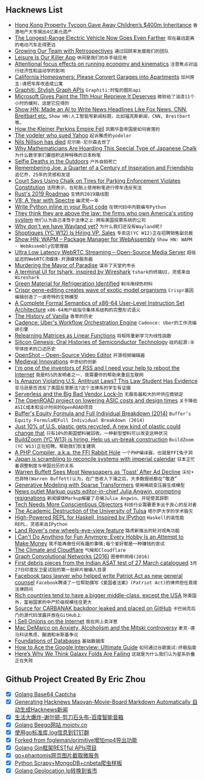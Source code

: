 ## Hacknews List


- [Hong Kong Property Tycoon Gave Away Children’s $400m Inheritance](https://www.bloomberg.com/news/articles/2019-04-22/hong-kong-property-scion-has-no-house-no-inheritance)  `香港地产大亨捐出4亿美元遗产`
- [The Longest-Range Electric Vehicle Now Goes Even Farther](https://www.tesla.com/blog/longest-range-electric-vehicle-now-goes-even-farther)  `现在最远距离的电动汽车走得更远`
- [Growing Our Team with Retrospectives](https://blog.plaid.com/growing-our-team-with-retrospectives/)  `通过回顾来发展我们的团队`
- [Leisure Is Our Killer App](https://sloanreview.mit.edu/article/leisure-is-our-killer-app/)  `休闲是我们的杀手级应用`
- [Attentional focus effects on running economy and kinematics](https://www.ncbi.nlm.nih.gov/pubmed/30307374)  `注意焦点对运行经济性和运动学的影响`
- [California Homeowners: Please Convert Garages into Apartments](https://www.citylab.com/perspective/2019/04/convert-garage-apartments-affordable-housing-crisis-adu/587434/)  `加州房主:请把车库改造成公寓`
- [Graphiti: Stylish Graph APIs](https://www.graphiti.dev/guides)  `Graphiti:时髦的图形api`
- [Microsoft Gives Paint the 11th Hour Reprieve It Deserves](https://www.thurrott.com/windows/windows-10/205446/microsoft-gives-paint-the-11th-hour-reprieve-it-deserves)  `微软给了油漆11个小时的缓刑，这是它应得的`
- [Show HN: Made an AI to Write News Headlines Like Fox News, CNN, Breitbart etc.](http://headline.adymatic.com/)  `Show HN:人工智能写新闻标题，比如福克斯新闻，CNN, Breitbart等。`
- [How the Kleiner Perkins Empire Fell](http://fortune.com/longform/kleiner-perkins-vc-fall/)  `凯鹏华盈帝国是如何衰落的`
- [The yodeler who sued Yahoo](https://thehustle.co/the-yodeler-who-sued-yahoo/)  `起诉雅虎的yodeler`
- [Nils Nillson has died](https://twitter.com/ylecun/status/1120713059125878784)  `尼尔斯·尼尔森去世了`
- [Why Mathematicians Are Hoarding This Special Type of Japanese Chalk](https://gizmodo.com/why-mathematicians-are-hoarding-this-special-type-of-ja-1711008881)  `为什么数学家们要囤积这种特殊的日本粉笔`
- [Selfie Deaths in the Outdoors](https://www.outsideonline.com/2393419/selfie-deaths)  `户外自拍死亡`
- [Remembering Joe, a Quarter of a Century of Inspiration and Friendship](https://www.erlang-solutions.com/blog/remembering-joe-a-quarter-of-a-century-of-inspiration-and-friendship.html)  `追忆乔，25年的灵感和友谊`
- [Court Says Using Chalk on Tires for Parking Enforcement Violates Constitution](https://www.npr.org/2019/04/23/716248823/court-says-using-chalk-on-tires-for-parking-enforcement-violates-constitution)  `法院表示，在轮胎上使用粉笔进行停车违反宪法`
- [Rust&#39;s 2019 Roadmap](https://blog.rust-lang.org/2019/04/23/roadmap.html)  `生锈的2019路线图`
- [V8: A Year with Spectre](https://v8.dev/blog/spectre)  `幽灵党一年`
- [Write Python inline in your Rust code](https://docs.rs/inline-python/)  `在锈代码中内联编写Python`
- [They think they are above the law: the firms who own America&#39;s voting system](https://www.theguardian.com/us-news/2019/apr/22/us-voting-machine-private-companies-voter-registration)  `他们认为自己凌驾于法律之上:拥有美国投票系统的公司`
- [Why don&#39;t we have Wayland yet?](https://joshondesign.com/2018/03/26/linux_graphics_state)  `为什么我们还没有Wayland呢?`
- [Shoptiques (YC W12) Is Hiring VP, Sales](https://www.shoptiques.com/careers/jobs?id=vp-sales)  `专卖店(YC W12)正在招聘销售副总裁`
- [Show HN: WAPM – Package Manager for WebAssembly](https://wapm.io/?hn)  `Show HN: WAPM - WebAssembly包管理器`
- [Ultra Low Latency WebRTC Streaming – Open-Source Media Server](https://antmedia.io/)  `超低延迟的WebRTC流媒体-开源媒体服务器`
- [Murdering the Mayor of Paradise](https://knpr.org/desert-companion/2018-11/murdering-mayor-paradise)  `谋杀了天堂的市长`
- [A terminal UI for tshark, inspired by Wireshark](https://termshark.io)  `tshark的终端UI，灵感来自Wireshark`
- [Green Material for Refrigeration Identified](https://www.cam.ac.uk/research/news/green-material-for-refrigeration-identified)  `制冷用绿色材料`
- [Crispr gene-editing creates wave of exotic model organisms](https://www.nature.com/articles/d41586-019-01300-9)  `Crispr基因编辑创造了一波奇特的生物模型`
- [A Complete Formal Semantics of x86-64 User-Level Instruction Set Architecture](http://fsl.cs.illinois.edu/index.php/A_Complete_Formal_Semantics_of_x86-64_User-Level_Instruction_Set_Architecture)  `x86-64用户级指令集体系结构的完整形式语义`
- [The History of Vanilla](https://www.nationalgeographic.com/people-and-culture/food/the-plate/2014/10/23/plain-vanilla/)  `香草的历史`
- [Cadence: Uber&#39;s Workflow Orchestration Engine](https://github.com/uber/cadence)  `Cadence: Uber的工作流编排引擎`
- [Relearning Matrices as Linear Functions](https://www.dhruvonmath.com/2018/12/31/matrices/)  `将矩阵重新学习为线性函数`
- [Silicon Genesis: Oral Histories of Semiconductor Technology](https://exhibits.stanford.edu/silicongenesis)  `硅的起源:半导体技术的口述历史`
- [OpenShot – Open-Source Video Editor](https://www.openshot.org/)  `开源视频编辑器`
- [Medieval Innovations](https://www.laphamsquarterly.org/roundtable/medieval-innovations)  `中世纪的创新`
- [I&#39;m one of the inventors of RSS and I need your help to reboot the Internet](https://getpolarized.io/2019/04/11/Polar-Initial-Crowdfunding-Campaign.html)  `我是RSS的发明者之一，我需要你的帮助来重启互联网`
- [Is Amazon Violating U.S. Antitrust Laws? This Law Student Has Evidence](http://inthesetimes.com/article/21850/is-amazon-using-predatory-pricing-in-violation-of-antitrust-laws-monopoly)  `亚马逊是否违反了美国反垄断法?这个法律系的学生有证据`
- [Serverless and the Big Bad Vendor Lock-In](https://vacationtracker.io/blog/big-bad-serverless-vendor-lock-in/)  `无服务器和大的坏供应商锁定`
- [The OpenROAD project on lowering ASIC costs and design times](https://theopenroadproject.org/)  `关于降低ASIC成本和设计时间的OpenROAD项目`
- [Buffer&#39;s Equity Formula and Full Individual Breakdown (2014)](https://open.buffer.com/buffer-open-equity-formula/)  `Buffer’s Equity Formula和Full Individual Breakdown (2014)`
- [Just 10% of U.S. plastic gets recycled. A new kind of plastic could change that](https://www.sciencemag.org/news/2019/04/just-10-us-plastic-gets-recycled-new-kind-plastic-could-change)  `只有10%的美国塑料被回收。一种新型塑料可以改变这种状况`
- [BuildZoom (YC W13) is hiring. Help us un-break construction](https://jobs.lever.co/buildzoom)  `BuildZoom (YC W13)正在招聘。帮助我们恢复建筑`
- [A PHP Compiler, a.k.a. the FFI Rabbit Hole](https://blog.ircmaxell.com/2019/04/compilers-ffi.html)  `一个PHP编译器，也就是FFI兔子洞`
- [Japan is scrambling to reconcile systems with imperial calendar](https://www.nytimes.com/2019/04/23/business/japan-reiwa-calendar.html)  `日本正忙着调整制度与帝国日历的关系`
- [Warren Buffett Sees Most Newspapers as ‘Toast’ After Ad Decline](https://www.bloomberg.com/news/articles/2019-04-23/warren-buffett-sees-most-newspapers-as-toast-after-ad-decline)  `沃伦•巴菲特(Warren Buffett)认为，在广告收入下滑之后，大多数报纸都在“敬酒”`
- [Generative Modeling with Sparse Transformers](https://openai.com/blog/sparse-transformer/)  `使用稀疏变压器生成模型`
- [News outlet Markup ousts editor-in-chief Julia Angwin, prompting resignations](https://www.cjr.org/analysis/julia-angwin-markup-letter-sue-gardner.php)  `新闻媒体Markup解雇了总编Julia Angwin，并促使其辞职`
- [Tech Needs More Conscientious Objectors](https://www.nytimes.com/2019/04/23/opinion/google-privacy-china.html)  `科技行业需要更多出于良心的反对者`
- [The Academic Destruction of the University of Tulsa](https://www.city-journal.org/university-of-tulsa)  `塔尔萨大学的学术毁灭`
- [High-Powered REPL for Haskell, Inspired by IPython](https://github.com/litxio/ptghci)  `Haskell的高性能REPL，灵感来自IPython`
- [Land Rover&#39;s new wheels-eye-view feature](https://spectrum.ieee.org/cars-that-think/transportation/advanced-cars/like-magic-land-rover-makes-its-suvs-hood-disappear)  `路虎新推出的轮对视角功能`
- [I Can&#39;t Do Anything for Fun Anymore; Every Hobby Is an Attempt to Make Money](https://www.bennettnotes.com/post/making-money-out-of-every-hobby/)  `我不能再做任何有趣的事情;每个爱好都是一种赚钱的尝试`
- [The Climate and Cloudflare](https://blog.cloudflare.com/the-climate-and-cloudflare/?hn)  `气候和Cloudflare`
- [Graph Convolutional Networks (2016)](http://tkipf.github.io/graph-convolutional-networks/)  `图卷积网络(2016)`
- [First debris pieces from the Indian ASAT test of 27 March catalogued](https://sattrackcam.blogspot.com)  `3月27日印度反卫星试验的第一批碎片被编入目录`
- [Facebook taps lawyer who helped write Patriot Act as new general counsel](https://thehill.com/policy/technology/440085-facebook-taps-lawyer-who-helped-write-patriot-act)  `Facebook聘请了一位帮助撰写《爱国者法案》(Patriot Act)的律师担任首席法律顾问`
- [Rich countries tend to have a bigger middle-class, except the USA](https://kyso.io/eoin/rich-countries-tend-to-have-a-bigger-middle-class-except-the-usa)  `除美国外，富裕国家的中产阶级规模往往更大`
- [Source for CARBANAK backdoor leaked and placed on GitHub](https://github.com/Aekras1a/Updated-Carbanak-Source-with-Plugins)  `卡巴纳克后门的源代码泄露并放在GitHub上`
- [I Sell Onions on the Internet](https://www.deepsouthventures.com/i-sell-onions-on-the-internet/)  `我在网上卖洋葱`
- [Mac DeMarco on Anxiety, Alcoholism and the Mitski controversy](https://www.huckmag.com/shorthand_story/mac-demarco-cowboy-mitski-interview-nobody/)  `麦克·德马科谈焦虑、酗酒和米斯基争议`
- [Foundations of Databases](http://webdam.inria.fr/Alice/)  `基础数据库`
- [How to Ace the Google Interview: Ultimate Guide](https://www.byte-by-byte.com/google-interview/)  `如何通过谷歌面试:终极指南`
- [Here’s Why We Think Galaxy Folds Are Failing](https://ifixit.org/blog/16025/galaxy-fold-failure-causes/)  `这就是为什么我们认为星系折叠正在失败`

## Github Project Created By Eric Zhou

- [x] [Golang Base64 Captcha](https://github.com/mojocn/base64Captcha)
- [x] [Generating Hacknews Maoyan-Movie-Board Markdown Automatically 自动生成Hacknews新闻](https://github.com/dejavuzhou/md-genie)
- [x] [生活大爆炸-谢尔顿-剪刀石头布-百度智能音箱](https://github.com/mojocn/dueros-bang-game)
- [x] [Golang Beego网站 mojotv.cn](https://github.com/mojocn/www.mojotv.cn)
- [x] [使用go标准库,log信息到钉钉群](https://github.com/mojocn/dooger)
- [x] [Forked from fogleman/primitive增加mp4导出功能](https://github.com/mojocn/primitive)
- [x] [Golang Gin框架RESTful APIs项目](https://github.com/JJJJJJJerk/ezier-golang-web-api-framework)
- [x] [go+phantomjs网页图片截取微服务](https://github.com/mojocn/screen_shot)
- [x] [Python Scrapy+MongoDB+cnbeta爬虫样板](https://github.com/mojocn/scrapy_mongodb_boilerplate_cnbeta)
- [x] [Golang Geolocation Ip转换到省市](https://github.com/mojocn/ip2location)